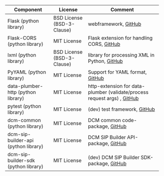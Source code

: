 |Component|License|Comment|
|-|-|-|
|Flask (python library) | BSD License (BSD-3-Clause) | webframework, [GitHub](https://github.com/pallets/flask/) |
|Flask-CORS (python library) | MIT License | Flask extension for handling CORS, [GitHub](https://github.com/corydolphin/flask-cors) |
|lxml (python library) | BSD License (BSD-3-Clause) | library for processing XML in Python, [GitHub](https://github.com/lxml/lxml) |
|PyYAML (python library) | MIT License | Support for YAML format, [GitHub](https://github.com/yaml/pyyaml) |
|data-plumber-http (python library) | MIT License | http-extension for data-plumber (validate/process request args) , [GitHub](https://github.com/RichtersFinger/data-plumber-http) |
|pytest (python library) | MIT License | (dev) test framework, [GitHub](https://github.com/pytest-dev/pytest) |
|dcm-common (python library) | MIT License | DCM common code-package, [GitHub](https://github.com/lzv-nrw/dcm-common) |
|dcm-sip-builder-api (python library) | MIT License | DCM SIP Builder API-package, [GitHub](https://github.com/lzv-nrw/dcm-sip-builder-api) |
|dcm-sip-builder-sdk (python library) | MIT License | (dev) DCM SIP Builder SDK-package, [GitHub](https://github.com/lzv-nrw/dcm-sip-builder-api) |

